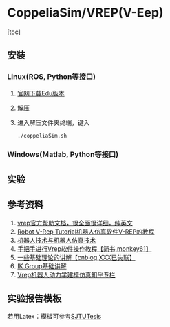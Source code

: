 # CoppeliaSim/VREP(V-Eep)

[toc]

## 安装

### Linux(ROS, Python等接口)

1. [官网下载Edu版本](https://coppeliarobotics.com/downloads)

2. 解压

3. 进入解压文件夹终端，键入

   ```bash
   ./coppeliaSim.sh
   ```

### Windows(Ｍatlab, Python等接口)



## 实验



## 参考资料

1. [vrep官方帮助文档，很全面很详细，纯英文](http://www.coppeliarobotics.com/helpFiles/index.html)
2. [Robot V-Rep Tutorial机器人仿真软件V-REP的教程](https://www.bilibili.com/video/BV18t411x7CB?p=1)
3. [机器人技术与机器人仿真技术](https://space.bilibili.com/19682152?spm_id_from=333.788.b_765f7570696e666f.1)
4. [手把手进行Vrep软件操作教程【简书,monkey61】](https://www.jianshu.com/p/eb3f38c0c5fa)
5. [一些基础理论的讲解【cnblog,XXX已失联】](https://www.cnblogs.com/21207-iHome/tag/V-rep/default.html?page=1 )
6. [IK Group基础讲解](https://blog.csdn.net/philthinker/article/details/79867312)
7. [Vrep机器人动力学建模仿真知乎专栏](https://zhuanlan.zhihu.com/c_156026799)

## 实验报告模板

若用Latex：模板可参考[SJTUTesis](https://github.com/sjtug/SJTUThesis)